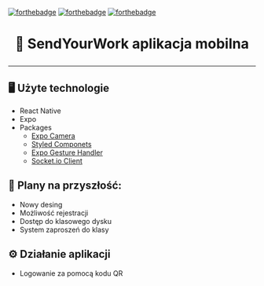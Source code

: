 [![forthebadge](https://forthebadge.com/images/badges/built-for-android.svg)](https://forthebadge.com)
[![forthebadge](https://forthebadge.com/images/badges/made-with-typescript.svg)](https://forthebadge.com)
[![forthebadge](https://forthebadge.com/images/badges/built-with-love.svg)](https://forthebadge.com)
# <p align="center">📱 SendYourWork aplikacja mobilna</p>
---------------
## 🖥️ Użyte technologie 
  - React Native
  - Expo
  - Packages
      - [Expo Camera](https://docs.expo.dev/versions/latest/sdk/camera/)
      - [Styled Componets](https://styled-components.com)
      - [Expo Gesture Handler](https://docs.expo.dev/versions/latest/sdk/gesture-handler/)
      - [Socket.io Client](https://socket.io/docs/v4/client-api/)
## 🚀 Plany na przyszłość:
  - Nowy desing 
  - Możliwość rejestracji
  - Dostęp do klasowego dysku
  - System zaproszeń do klasy 
## ⚙️ Działanie aplikacji 
  - Logowanie za pomocą kodu QR

